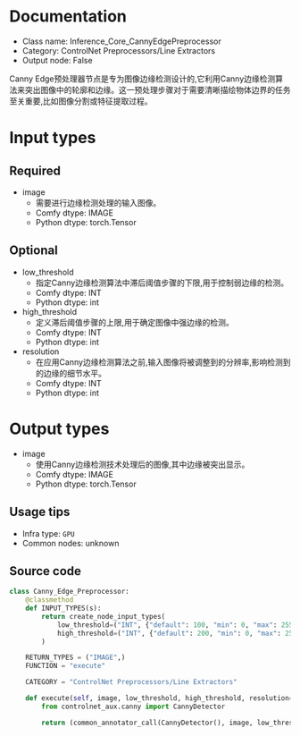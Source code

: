 
# Documentation
- Class name: Inference_Core_CannyEdgePreprocessor
- Category: ControlNet Preprocessors/Line Extractors
- Output node: False

Canny Edge预处理器节点是专为图像边缘检测设计的,它利用Canny边缘检测算法来突出图像中的轮廓和边缘。这一预处理步骤对于需要清晰描绘物体边界的任务至关重要,比如图像分割或特征提取过程。

# Input types
## Required
- image
    - 需要进行边缘检测处理的输入图像。
    - Comfy dtype: IMAGE
    - Python dtype: torch.Tensor
## Optional
- low_threshold
    - 指定Canny边缘检测算法中滞后阈值步骤的下限,用于控制弱边缘的检测。
    - Comfy dtype: INT
    - Python dtype: int
- high_threshold
    - 定义滞后阈值步骤的上限,用于确定图像中强边缘的检测。
    - Comfy dtype: INT
    - Python dtype: int
- resolution
    - 在应用Canny边缘检测算法之前,输入图像将被调整到的分辨率,影响检测到的边缘的细节水平。
    - Comfy dtype: INT
    - Python dtype: int

# Output types
- image
    - 使用Canny边缘检测技术处理后的图像,其中边缘被突出显示。
    - Comfy dtype: IMAGE
    - Python dtype: torch.Tensor


## Usage tips
- Infra type: `GPU`
- Common nodes: unknown


## Source code
```python
class Canny_Edge_Preprocessor:
    @classmethod
    def INPUT_TYPES(s):
        return create_node_input_types(
            low_threshold=("INT", {"default": 100, "min": 0, "max": 255, "step": 1}),
            high_threshold=("INT", {"default": 200, "min": 0, "max": 255, "step": 1})
        )

    RETURN_TYPES = ("IMAGE",)
    FUNCTION = "execute"

    CATEGORY = "ControlNet Preprocessors/Line Extractors"

    def execute(self, image, low_threshold, high_threshold, resolution=512, **kwargs):
        from controlnet_aux.canny import CannyDetector

        return (common_annotator_call(CannyDetector(), image, low_threshold=low_threshold, high_threshold=high_threshold, resolution=resolution), )

```
